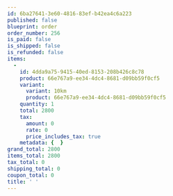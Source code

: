 ```yaml
---
id: 6ba27641-3e60-4816-83ef-b42ea4c6a223
published: false
blueprint: order
order_number: 256
is_paid: false
is_shipped: false
is_refunded: false
items:
  -
    id: 4dda9a75-9415-40ed-8153-208b426c8c78
    product: 66e767a9-ee34-4dc4-8681-d09bb59f0cf5
    variant:
      variant: 10km
      product: 66e767a9-ee34-4dc4-8681-d09bb59f0cf5
    quantity: 1
    total: 2800
    tax:
      amount: 0
      rate: 0
      price_includes_tax: true
    metadata: {  }
grand_total: 2800
items_total: 2800
tax_total: 0
shipping_total: 0
coupon_total: 0
title: ' '
---
```

